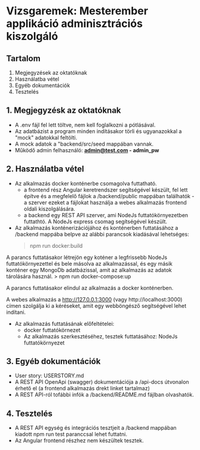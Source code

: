 # **Vizsgaremek: Mesterember applikáció adminisztrációs kiszolgáló**

## Tartalom
  1. Megjegyzések az oktatóknak
  2. Használatba vétel
  3. Egyéb dokumentációk
  4. Tesztelés

## 1. Megjegyzésk az oktatóknak
  - A .env fájl fel lett töltve, nem kell foglalkozni a pótlásával.
  - Az adatbázist a program minden indításakor törli és ugyanazokkal a "mock" adatokkal feltölti.
  - A mock adatok a "backend/src/seed mappában vannak.
  - Működő admin felhasználó: **admin@test.com - admin_pw**

## 2. Használatba vétel

  - Az alkalmazás docker konténerbe csomagolva futtatható.
    - a frontend rész Angular keretrendszer segítségével készült, fel lett építve és a megfelelő fájlok a /backend/public mappában találhatók - a szerver ezeket a  fájlokat használja a webes alkalmazás frontend oldali kiszolgálására.
    - a backend egy REST API szerver, ami NodeJs futtatókörnyezetben futtathtó. A NodeJs express csomag segítségével készült.
  - Az alkalmazás konténerizációjához és konténerben futtatásához a /backend mappába belpve az alábbi parancsok kiadásával lehetséges:
    > npm run docker:build

A parancs futtatásakor létrejön egy koténer a legfrissebb NodeJs futtatókörnyezettel és bele másolva az alkalmazással, és egy másik konténer egy MongoDb adatbázissal, amit az alkalmazás az adatok tárolására használ.
    > npm run docker-compose:up

A parancs futtatásakor elindul az alkalmazás a docker konténerben.

A webes alkalmazás a http://127.0.0.1:3000 (vagy http://localhost:3000) címen szolgálja ki a kéréseket, amit egy webböngésző segítségével lehet indítani.

  - Az alkalmazás futtatásának előfeltételei:
    - docker futtatókörnezet
    - Az alkalmazás szerkesztéséhez, tesztek futtatásához: NodeJs futtatókörnyezet

## 3. Egyéb dokumentációk

* User story: USERSTORY.md
* A REST API OpenApi (swagger) dokumentációja a /api-docs útvonalon érhető el (a frontend alkalmazás drekt linket tartalmaz)
* A REST API-ról tofábbi infók a /backend/README.md fájlban olvashatók.

## 4. Tesztelés

* A REST API egység és integrációs tesztjeit a /backend mappában kiadott npm run test paranccsal lehet futtatni.
* Az Angular frontend részhez nem készültek tesztek.